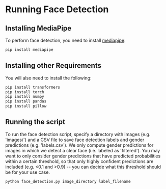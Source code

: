 # Running Face Detection
## Installing MediaPipe

To perform face detection, you need to install [mediapipe](https://developers.google.com/mediapipe/api/solutions):
```bash
pip install mediapipe
```

## Installing other Requirements

You will also need to install the following:
```bash
pip install transformers
pip install torch
pip install numpy
pip install pandas
pip install pillow
```

## Running the script
To run the face detection script, specify a directory with images (e.g. 'images/') and a CSV file to save face detection labels and gender predictions (e.g. 'labels.csv'). We only compute gender predictions for images in which we detect a clear face (i.e. labeled as 'filtered'). You may want to only consider gender predictions that have predicted probabilities within a certain threshold, so that only highly confident predictions are included (e.g. <0.1 and >0.9) -- you can decide what this threshold should be for your use case.
```bash
python face_detection.py image_directory label_filename
```
